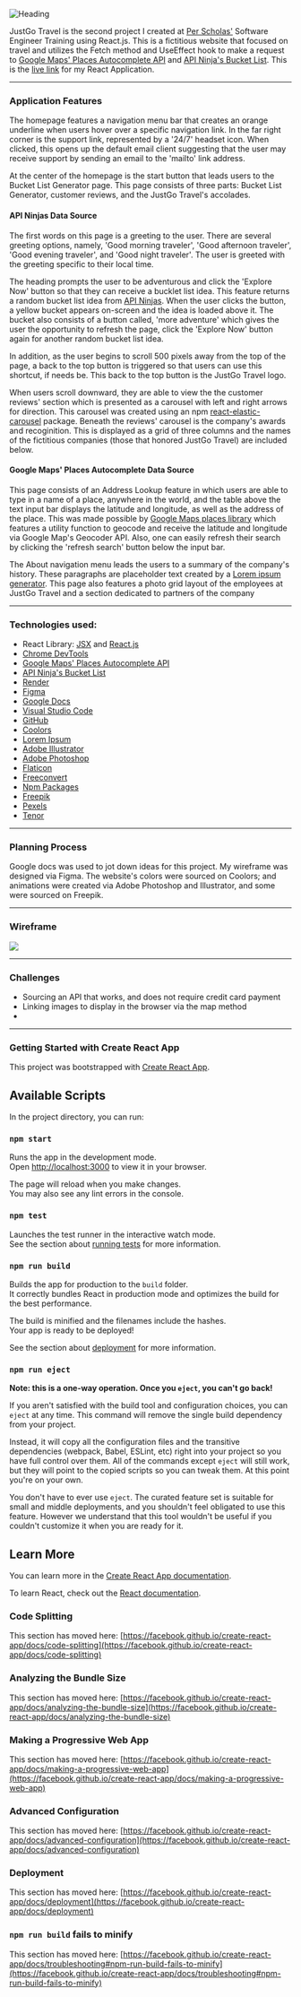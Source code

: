 ![Heading](./travelappclip1.gif)

<p> JustGo Travel is the second project I created at <a href="https://perscholas.org/courses/software-engineer/software-engineer-atlanta/">Per Scholas'</a> Software Engineer Training using React.js. This is a fictitious website that focused on travel and utilizes the Fetch method and UseEffect hook to make a request to <a href= "https://developers.google.com/maps/documentation/places/web-service">Google Maps' Places Autocomplete API</a> and <a href= "https://api-ninjas.com/api/bucketlist">API Ninja's Bucket List</a>. This is the <a href= "https://travelapp-f8sm.onrender.com/">live link</a> for my React Application.</p>
<hr></hr>

<h3>Application Features</h3>

<p>The homepage features a navigation menu bar that creates an orange underline when users hover over a specific navigation link. In the far right corner is the support link, represented by a '24/7' headset icon. When clicked, this opens up the default email client suggesting that the user may receive support by sending an email to the 'mailto' link address.<br> 

At the center of the homepage is the start button that leads users to the Bucket List Generator page. This page consists of three parts: Bucket List Generator, customer reviews, and the JustGo Travel's accolades.</p>

<h4>API Ninjas Data Source</h4>

<p>The first words on this page is a greeting to the user. There are several greeting options, namely, 'Good morning traveler', 'Good afternoon traveler', 'Good evening traveler', and 'Good night traveler'. The user is greeted with the greeting specific to their local time.</p>

<p>The heading prompts the user to be adventurous and click the 'Explore Now' button so that they can receive a bucklet list idea. This feature returns a random bucket list idea from <a href= "https://api-ninjas.com/api/bucketlist">API Ninjas</a>. When the user clicks the button, a yellow bucket appears on-screen and the idea is loaded above it. The bucket also consists of a button called, 'more adventure' which gives the user the opportunity to refresh the page, click the 'Explore Now' button again for another random bucket list idea. <br>

In addition, as the user begins to scroll 500 pixels away from the top of the page, a back to the top button is triggered so that users can use this shortcut, if needs be. This back to the top button is the JustGo Travel logo.</p>

<p>When users scroll downward, they are able to view the the customer reviews' section which is presented as a carousel with left and right arrows for direction. This carousel was created using an npm <a href="https://www.npmjs.com/package/react-elastic-carousel?activeTab=readme">react-elastic-carousel</a> package. Beneath the reviews' carousel is the company's awards and recoginition. This is displayed as a grid of three columns and the names of the fictitious companies (those that honored JustGo Travel) are included below. </p>

<h4>Google Maps' Places Autocomplete Data Source</h4>

<p>This page consists of an Address Lookup feature in which users are able to type in a name of a place, anywhere in the world, and the table above the text input bar displays the latitude and longitude, as well as the address of the place. This was made possible by <a href= "https://www.npmjs.com/pack">Google Maps places library</a> which features a utility function to geocode and receive the latitude and longitude via Google Map's Geocoder API. Also, one can easily refresh their search by clicking the 'refresh search' button below the input bar.</p>

<p>The About navigation menu leads the users to a summary of the company's history. These paragraphs are placeholder text created by a <a href= "https://www.lipsum.com/">Lorem ipsum generator</a>. This page also features a photo grid layout of the employees at JustGo Travel and a section dedicated to partners of the company</p>
<hr></hr>

<h3>Technologies used:</h3>
 <ul>
  <li>React Library: <a href="https://react.dev/learn/writing-markup-with-jsx">JSX</a> and <a href="https://react.dev/">React.js</a>
  <li><a href="https://developer.chrome.com/docs/devtools/open/">Chrome DevTools</a></li>
  <li><a href= "https://developers.google.com/maps/documentation/places/web-service">Google Maps' Places Autocomplete API</a></li>
  <li><a href= "https://api-ninjas.com/api/bucketlist">API Ninja's Bucket List</a></li>
  <li><a href="https://render.com/">Render</a></li>
  <li><a href="https://www.figma.com/">Figma</a></li>
  <li><a href="https://docs.google.com/">Google Docs</a></li>
  <li><a href="https://code.visualstudio.com/">Visual Studio Code</a></li>
  <li><a href="https://github.com/">GitHub</a></li>
  <li><a href="https://coolors.co/">Coolors</a></li>
  <li><a href="https://www.lipsum.com/">Lorem Ipsum</a></li>
  <li><a href=https://www.adobe.com/products/illustrator.html">Adobe Illustrator</a></li>
  <li><a href="https://www.adobe.com/products/photoshop.html">Adobe Photoshop</a></li>
  <li><a href="https://www.flaticon.com/">Flaticon</a></li>
  <li><a href="https://www.freeconvert.com/video-compressor">Freeconvert</a></li>
  <li><a href="https://www.npmjs.com/package/pack">Npm Packages</a></li>
  <li><a href="https://www.freepik.com/">Freepik</a></li>
  <li><a href="https://www.pexels.com/">Pexels</a></li>  
  <li><a href="https://tenor.com/">Tenor</a></li> 
 </ul>
 
<hr></hr>

<h3>Planning Process</h3>
<p>Google docs was used to jot down ideas for this project. My wireframe was designed via Figma. The website's colors were sourced on Coolors; and animations were created via Adobe Photoshop and Illustrator, and some were sourced on Freepik.</p>

<hr></hr>

<h3>Wireframe</h3>
<img src="/wireframe.png">

<hr></hr>
<h3>Challenges</h3>
<ul>
<li>Sourcing an API that works, and does not require credit card payment</li>
<li>Linking images to display in the browser via the map method</li>
<li></li>
</ul>

<hr></hr>
<h3>Getting Started with Create React App</h3>

This project was bootstrapped with [Create React App](https://github.com/facebook/create-react-app).

## Available Scripts

In the project directory, you can run:

### `npm start`

Runs the app in the development mode.\
Open [http://localhost:3000](http://localhost:3000) to view it in your browser.

The page will reload when you make changes.\
You may also see any lint errors in the console.

### `npm test`

Launches the test runner in the interactive watch mode.\
See the section about [running tests](https://facebook.github.io/create-react-app/docs/running-tests) for more information.

### `npm run build`

Builds the app for production to the `build` folder.\
It correctly bundles React in production mode and optimizes the build for the best performance.

The build is minified and the filenames include the hashes.\
Your app is ready to be deployed!

See the section about [deployment](https://facebook.github.io/create-react-app/docs/deployment) for more information.

### `npm run eject`

**Note: this is a one-way operation. Once you `eject`, you can't go back!**

If you aren't satisfied with the build tool and configuration choices, you can `eject` at any time. This command will remove the single build dependency from your project.

Instead, it will copy all the configuration files and the transitive dependencies (webpack, Babel, ESLint, etc) right into your project so you have full control over them. All of the commands except `eject` will still work, but they will point to the copied scripts so you can tweak them. At this point you're on your own.

You don't have to ever use `eject`. The curated feature set is suitable for small and middle deployments, and you shouldn't feel obligated to use this feature. However we understand that this tool wouldn't be useful if you couldn't customize it when you are ready for it.

## Learn More

You can learn more in the [Create React App documentation](https://facebook.github.io/create-react-app/docs/getting-started).

To learn React, check out the [React documentation](https://reactjs.org/).

### Code Splitting

This section has moved here: [https://facebook.github.io/create-react-app/docs/code-splitting](https://facebook.github.io/create-react-app/docs/code-splitting)

### Analyzing the Bundle Size

This section has moved here: [https://facebook.github.io/create-react-app/docs/analyzing-the-bundle-size](https://facebook.github.io/create-react-app/docs/analyzing-the-bundle-size)

### Making a Progressive Web App

This section has moved here: [https://facebook.github.io/create-react-app/docs/making-a-progressive-web-app](https://facebook.github.io/create-react-app/docs/making-a-progressive-web-app)

### Advanced Configuration

This section has moved here: [https://facebook.github.io/create-react-app/docs/advanced-configuration](https://facebook.github.io/create-react-app/docs/advanced-configuration)

### Deployment

This section has moved here: [https://facebook.github.io/create-react-app/docs/deployment](https://facebook.github.io/create-react-app/docs/deployment)

### `npm run build` fails to minify

This section has moved here: [https://facebook.github.io/create-react-app/docs/troubleshooting#npm-run-build-fails-to-minify](https://facebook.github.io/create-react-app/docs/troubleshooting#npm-run-build-fails-to-minify)
